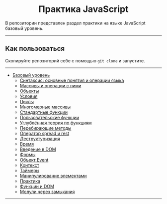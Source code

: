 <div style="text-align: center;">

# Практика JavaScript

</div>

В репозитории представлен раздел практики на языке JavaScript базовый уровень.<br/>

***

## Как пользоваться

Скопируйте репозиторий себе с помощью ```git clone``` и запустите.<br/>

***

* [Базовый уровень](https://github.com/Yaroslav-Pakhomov/javascript-practice/tree/master/1.base)
    * [Синтаксис: основные понятия и операции языка](https://github.com/Yaroslav-Pakhomov/javascript-practice/tree/master/1.base/1.%20Base)
    * [Массивы и операции с ними](https://github.com/Yaroslav-Pakhomov/javascript-practice/tree/master/1.base/2.%20Array)
    * [Объекты](https://github.com/Yaroslav-Pakhomov/javascript-practice/tree/master/1.base/3.%20Object)
    * [Условия](https://github.com/Yaroslav-Pakhomov/javascript-practice/tree/master/1.base/4.%20Сonditions)
    * [Циклы](https://github.com/Yaroslav-Pakhomov/javascript-practice/tree/master/1.base/5.%20Cycle)
    * [Многомерные массивы](https://github.com/Yaroslav-Pakhomov/javascript-practice/tree/master/1.base/6.%20Multidimension)
    * [Стандартные функции](https://github.com/Yaroslav-Pakhomov/javascript-practice/tree/master/1.base/7.%20Standard%20methods)
    * [Пользовательские функции](https://github.com/Yaroslav-Pakhomov/javascript-practice/tree/master/1.base/8.%20Custom%20functions)
    * [Углублённая теория по функциям](https://github.com/Yaroslav-Pakhomov/javascript-practice/tree/master/1.base/9.%20Functions%20advanced%20theory)
    * [Перебирающие методы](https://github.com/Yaroslav-Pakhomov/javascript-practice/tree/master/1.base/10.%20Iterating%20methods)
    * [Оператор spread и rest](https://github.com/Yaroslav-Pakhomov/javascript-practice/tree/master/1.base/11.%20Spread%20and%20rest%20operators)
    * [Деструктуризация](https://github.com/Yaroslav-Pakhomov/javascript-practice/tree/master/1.base/12.%20Destructurization)
    * [Время](https://github.com/Yaroslav-Pakhomov/javascript-practice/tree/master/1.base/13.%20Time)
    * [Введение в DOM](https://github.com/Yaroslav-Pakhomov/javascript-practice/tree/master/1.base/14.%20Introduction%20DOM)
    * [Формы](https://github.com/Yaroslav-Pakhomov/javascript-practice/tree/master/1.base/15.%20Forms)
    * [Объект Event](https://github.com/Yaroslav-Pakhomov/javascript-practice/tree/master/1.base/16.%20Event%20Object)
    * [Контекст](https://github.com/Yaroslav-Pakhomov/javascript-practice/tree/master/1.base/17.%20Context)
    * [Таймеры](https://github.com/Yaroslav-Pakhomov/javascript-practice/tree/master/1.base/18.%20Timers)
    * [Манипулирование элементами](https://github.com/Yaroslav-Pakhomov/javascript-practice/tree/master/1.base/19.%20Manipulating%20elements)
    * [Практика](https://github.com/Yaroslav-Pakhomov/javascript-practice/tree/master/1.base/20.%20Practice)
    * [Функции и DOM](https://github.com/Yaroslav-Pakhomov/javascript-practice/tree/master/1.base/21.%20Functions%20and%20DOM)
    * [Модули через замыкания](https://github.com/Yaroslav-Pakhomov/javascript-practice/tree/master/1.base/22.%20Modules%20via%20closures)

***
